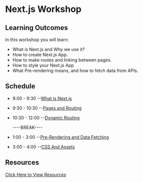 # Next.js Workshop
## Learning Outcomes
In this workshop you will learn: 
- What is Next.js and Why we use it?
- How to create Next.js App.
- How to make routes and linking between pages.
- How to style your Next.js App
- What Pre-rendering means, and how to fetch data from APIs.
## Schedule
  
  - 9:00 - 9:30 --[What is Next.js](./docs/What-is-Next-js.md)
  - 9:30 - 10:30 --[Pages and Routing](./docs/Pages.md)
  - 10:30 - 12:00 --[Dynamic Routing](./docs/Dynamic-Routing.md)
 
       ----BREAK---- 
     
  - 1:00 - 3:00  --[Pre-Rendering and Data Fetching](./docs/rendering-and-Data-fetching.md)
  - 3:00 - 4:00  --[CSS And Assets](./docs/css-and-Assets.md)  
## Resources
  [Click Here to View Resources](./doc/Resources.md)
